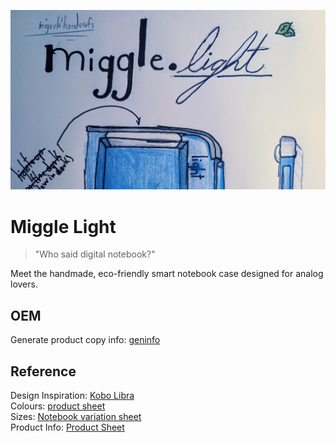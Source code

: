 ![MiggleLight drawing](./assets/proto.jpg)

# Miggle Light
> "Who said digital notebook?"

Meet the handmade, eco-friendly smart notebook case designed for analog lovers.

## OEM
Generate product copy info: [geninfo](./generate_inf.py)

## Reference
Design Inspiration: [Kobo Libra](https://gl.kobobooks.com/products/kobo-libra-colour?utm_source=Kobo&utm_medium=TopNavTest&utm_campaign=Variation-Kobo-UI-Homepage-April25) <br>
Colours: [product sheet](./product.typ) <br>
Sizes: [Notebook variation sheet](./product.typ) <br>
Product Info: [Product Sheet](./product.typ) <br>

